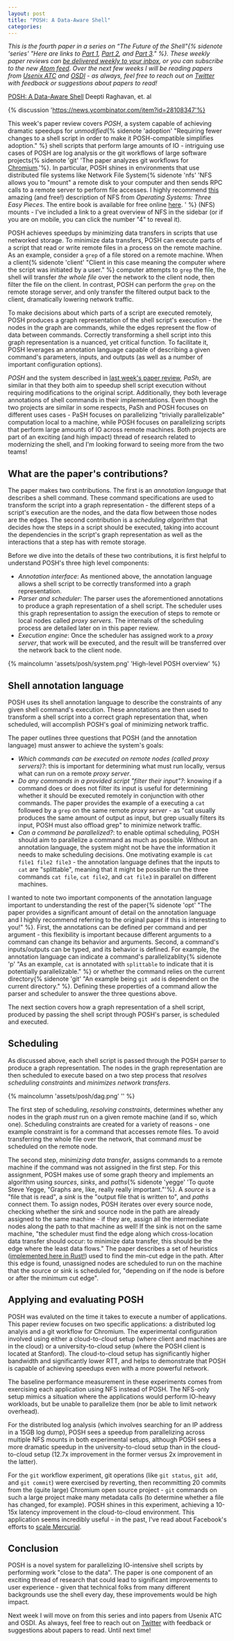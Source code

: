 ```yaml
---
layout: post
title: "POSH: A Data-Aware Shell"
categories:
---
```


_This is the fourth paper in a series on “The Future of the Shell"{% sidenote 'series' "Here are links to [Part 1](/2021/07/14/unix-shell-programming-the-next-50-years.html), [Part 2](/2021/07/24/from-laptop-to-lambda-outsourcing-everyday-jobs-to-thousands-of-transient-functional-containers.html), and [Part 3](/2021/07/31/pash-light-touch-data-parallel-shell-processing.html)." %}. These weekly paper reviews can [be delivered weekly to your inbox](https://newsletter.micahlerner.com/), or you can subscribe to the new [Atom feed](https://www.micahlerner.com/feed.xml). Over the next few weeks I will be reading papers from [Usenix ATC](https://www.usenix.org/conference/atc21) and [OSDI](https://www.usenix.org/conference/osdi21) - as always, feel free to reach out on [Twitter](https://twitter.com/micahlerner) with feedback or suggestions about papers to read!_

[POSH: A Data-Aware Shell](https://www.usenix.org/conference/atc20/presentation/raghavan) Deepti Raghavan, et. al

{% discussion 'https://news.ycombinator.com/item?id=28108347'%}

This week's paper review covers _POSH_, a system capable of achieving dramatic speedups for _unmodified_{% sidenote 'adoption' "Requiring fewer changes to a shell script in order to make it POSH-compatible simplifies adoption." %} shell scripts that perform large amounts of IO - intriguing use cases of POSH are log analysis or the git workflows of large software projects{% sidenote 'git' 'The paper analyzes git workflows for [Chromium](https://github.com/chromium/chromium).'%}. In particular, POSH shines in environments that use distributed file systems like Network File System{% sidenote 'nfs' 'NFS allows you to "mount" a remote disk to your computer and then sends RPC calls to a remote server to perform file accesses. I highly recommend [this](https://pages.cs.wisc.edu/~remzi/OSTEP/dist-nfs.pdf) amazing (and free!) description of NFS from _Operating Systems: Three Easy Pieces_. The entire book is available for free online [here](https://pages.cs.wisc.edu/~remzi/OSTEP/). ' %} (NFS) mounts - I've included a link to a great overview of NFS in the sidebar (or if you are on mobile, you can click the number "4" to reveal it).

POSH achieves speedups by minimizing data transfers in scripts that use networked storage. To minimize data transfers, POSH can execute parts of a script that read or write remote files in a process on the remote machine. As an example, consider a `grep` of a file stored on a remote machine. When a client{% sidenote 'client' "Client in this case meaning the computer where the script was initiated by a user." %} computer attempts to `grep` the file, the shell will transfer _the whole file_ over the network to the client node, then filter the file on the client. In contrast, POSH can perform the `grep` on the remote storage server, and only transfer the filtered output back to the client, dramatically lowering network traffic. 

To make decisions about which parts of a script are executed remotely, POSH produces a graph representation of the shell script's execution - the nodes in the graph are commands, while the edges represent the flow of data between commands. Correctly transforming a shell script into this graph representation is a nuanced, yet critical function. To facilitate it, POSH leverages an annotation language capable of describing a given command's parameters, inputs, and outputs (as well as a number of important configuration options). 

_POSH_ and the system described in [last week's paper review](/2021/07/31/pash-light-touch-data-parallel-shell-processing.html), _PaSh_, are similar in that they both aim to speedup shell script execution without requiring modifications to the original script. Additionally, they both leverage annotations of shell commands in their implementations. Even though the two projects are similar in some respects, PaSh and POSH focuses on different uses cases - PaSH focuses on parallelizing "trivially parallelizable" computation local to a machine, while POSH focuses on parallelizing scripts that perform large amounts of IO across remote machines. Both projects are part of an exciting (and high impact) thread of research related to modernizing the shell, and I'm looking forward to seeing more from the two teams!

## What are the paper's contributions?

The paper makes two contributions. The first is an _annotation language_ that describes a shell command. These command specifications are used to transform the script into a graph representation - the different steps of a script's execution are the nodes, and the data flow between those nodes are the edges. The second contribution is a _scheduling algorithm_ that decides how the steps in a script should be executed, taking into account the dependencies in the script's graph representation as well as the interactions that a step has with remote storage.

Before we dive into the details of these two contributions, it is first helpful to understand POSH's three high level components:

- _Annotation interface_: As mentioned above, the annotation language allows a shell script to be correctly transformed into a graph representation.
- _Parser and scheduler_: The parser uses the aforementioned annotations to produce a graph representation of a shell script. The scheduler uses this graph representation to assign the execution of steps to remote or local nodes called _proxy servers_. The internals of the scheduling process are detailed later on in this paper review. 
- _Execution engine_: Once the scheduler has assigned work to a _proxy server_, that work will be executed, and the result will be transferred over the network back to the client node.

{% maincolumn 'assets/posh/system.png' 'High-level POSH overview' %}

## Shell annotation language

POSH uses its shell annotation language to describe the constraints of any given shell command's execution. These annotations are then used to transform a shell script into a correct graph representation that, when scheduled, will accomplish POSH's goal of minimizing network traffic.

The paper outlines three questions that POSH (and the annotation language) must answer to achieve the system's goals:

- _Which commands can be executed on remote nodes (called proxy servers)?_: this is important for determining what must run locally, versus what can run on a remote _proxy server_.
- _Do any commands in a provided script "filter their input"?_: knowing if a command does or does not filter its input is useful for determining whether it should be executed remotely in conjunction with other commands. The paper provides the example of a executing a `cat` followed by a `grep` on the same remote _proxy server_ - as "cat usually produces the same amount of output as input, but grep usually filters its input, POSH must also offload grep" to minimize network traffic.
- _Can a command be parallelized?_: to enable optimal scheduling, POSH should aim to parallelize a command as much as possible. Without an annotation language, the system might not be have the information it needs to make scheduling decisions. One motivating example is `cat file1 file2 file3` - the annotation language defines that the inputs to `cat` are "splittable", meaning that it might be possible run the three commands `cat file`, `cat file2`, and `cat file3` in parallel on different machines.

I wanted to note two important components of the annotation language important to understanding the rest of the paper{% sidenote 'opt' "The paper provides a significant amount of detail on the annotation language and I highly recommend referring to the original paper if this is interesting to you!" %}. First, the annotations can be defined per command and per argument - this flexibility is important because different arguments to a command can change its behavior and arguments. Second, a command's inputs/outputs can be typed, and its behavior is defined. For example, the annotation language can indicate a command's parallelizablity{% sidenote 'p' "As an example, `cat` is annotated with `splittable` to indicate that it is potentially parallelizable." %} or whether the command relies on the current directory{% sidenote 'git' "An example being `git add` is dependent on the current directory." %}. Defining these properties of a command allow the parser and scheduler to answer the three questions above.

The next section covers how a graph representation of a shell script, produced by passing the shell script through POSH's parser, is scheduled and executed.

## Scheduling

As discussed above, each shell script is passed through the POSH parser to produce a graph representation. The nodes in the graph representation are then scheduled to execute based on a two step process that _resolves scheduling constraints_ and _minimizes network transfers_.

{% maincolumn 'assets/posh/dag.png' '' %}

The first step of scheduling, _resolving constraints_, determines whether any nodes in the graph *must* run on a given remote machine (and if so, which one). Scheduling constraints are created for a variety of reasons - one example constraint is for a command that accesses remote files. To avoid transferring the whole file over the network, that command *must* be scheduled on the remote node. 

The second step, _minimizing data transfer_, assigns commands to a remote machine if the command was not assigned in the first step. For this assignment, POSH makes use of some graph theory and implements an algorithm using _sources_, _sinks_, and _paths_{% sidenote 'yegge' 'To quote Steve Yegge, "Graphs are, like, really really important."'%}. A _source_ is a "file that is read", a _sink_ is the "output file that is written to", and _paths_ connect them. To assign nodes, POSH iterates over every source node, checking whether the sink and source node in the path are already assigned to the same machine - if they are, assign all the intermediate nodes along the path to that machine as well! If the sink is not on the same machine, "the scheduler must find the edge along which cross-location data transfer should occur: to minimize data transfer, this should be the edge where the least data flows." The paper describes a set of heuristics ([implemented here in Rust!](https://github.com/deeptir18/posh/blob/151b0729c4c45829485619c497506a264b0fea02/shell/src/scheduler/heuristic.rs#L37)) used to find the min-cut edge in the path. After this edge is found, unassigned nodes are scheduled to run on the machine that the source or sink is scheduled for, "depending on if the node is before or after the minimum cut edge".

## Applying and evaluating POSH

POSH was evaluted on the time it takes to execute a number of applications. This paper review focuses on two specific applications: a distributed log analyis and a git workflow for Chromium. The experimental configuration involved using either a cloud-to-cloud setup (where client and machines are in the cloud) or a university-to-cloud setup (where the POSH client is located at Stanford). The cloud-to-cloud setup has significantly higher bandwidth and significantly lower RTT, and helps to demonstrate that POSH is capable of achieving speedups even with a more powerful network. 

The baseline performance measurement in these experiments comes from exercising each application using NFS instead of POSH. The NFS-only setup mimics a situation where the applications would perform IO-heavy workloads, but be unable to parallelize them (nor be able to limit network overhead).

For the distributed log analysis (which involves searching for an IP address in a 15GB log dump), POSH sees a speedup from parallelizing across multiple NFS mounts in both experimental setups, although POSH sees a more dramatic speedup in the university-to-cloud setup than in the cloud-to-cloud setup (12.7x improvement in the former versus 2x improvement in the latter).

For the `git` workflow experiment, git operations (like `git status`, `git add`, and `git commit`) were exercised by reverting, then recommitting 20 commits from the (quite large) Chromium open source project - `git` commands on such a large project make many metadata calls (to determine whether a file has changed, for example). POSH shines in this experiment, achieving a 10-15x latency improvement in the cloud-to-cloud environment. This application seems incredibly useful - in the past, I've read about Facebook's efforts to [scale Mercurial](https://engineering.fb.com/2014/01/07/core-data/scaling-mercurial-at-facebook/).

## Conclusion

POSH is a novel system for parallelizing IO-intensive shell scripts by performing work "close to the data". The paper is one component of an exciting thread of research that could lead to significant improvements to user experience - given that technical folks from many different backgrounds use the shell every day, these improvements would be high impact.

Next week I will move on from this series and into papers from Usenix ATC and OSDI. As always, feel free to reach out on [Twitter](https://twitter.com/micahlerner) with feedback or suggestions about papers to read. Until next time!